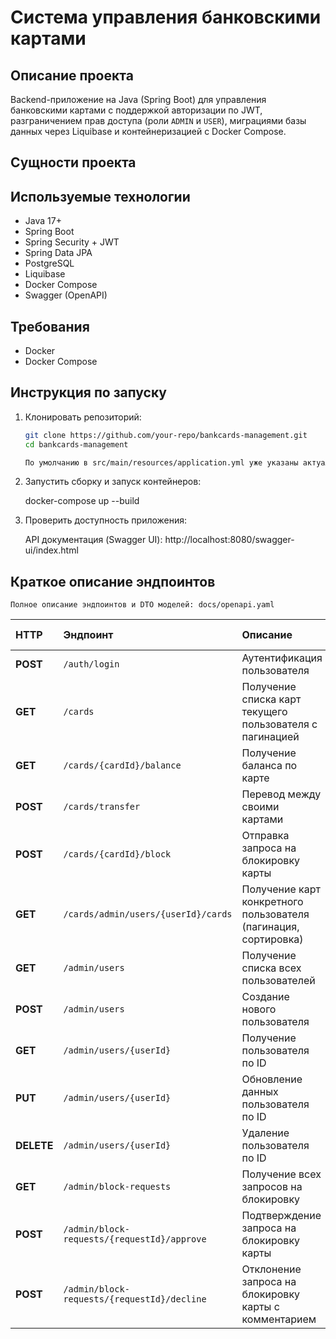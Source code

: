 # Система управления банковскими картами

## Описание проекта

Backend-приложение на Java (Spring Boot) для управления банковскими картами с поддержкой авторизации по JWT, разграничением прав доступа (роли `ADMIN` и `USER`), миграциями базы данных через Liquibase и контейнеризацией с Docker Compose.

## Сущности проекта



## Используемые технологии

- Java 17+
- Spring Boot
- Spring Security + JWT
- Spring Data JPA
- PostgreSQL
- Liquibase
- Docker Compose
- Swagger (OpenAPI)

## Требования

- Docker
- Docker Compose

## Инструкция по запуску

1. Клонировать репозиторий:

   ```bash
   git clone https://github.com/your-repo/bankcards-management.git
   cd bankcards-management
   
   По умолчанию в src/main/resources/application.yml уже указаны актуальные настройки для работы в контейнере.

2. Запустить сборку и запуск контейнеров:

    docker-compose up --build

3. Проверить доступность приложения:

    API документация (Swagger UI): http://localhost:8080/swagger-ui/index.html

## Краткое описание эндпоинтов

    Полное описание эндпоинтов и DTO моделей: docs/openapi.yaml

| HTTP       | Эндпоинт                                    | Описание                                                        | Роль доступа |
| :--------- | :------------------------------------------ | :-------------------------------------------------------------- | :----------- |
| **POST**   | `/auth/login`                               | Аутентификация пользователя                                     | Открытый     |
| **GET**    | `/cards`                                    | Получение списка карт текущего пользователя с пагинацией        | USER         |
| **GET**    | `/cards/{cardId}/balance`                   | Получение баланса по карте                                      | USER         |
| **POST**   | `/cards/transfer`                           | Перевод между своими картами                                    | USER         |
| **POST**   | `/cards/{cardId}/block`                     | Отправка запроса на блокировку карты                            | USER         |
| **GET**    | `/cards/admin/users/{userId}/cards`         | Получение карт конкретного пользователя (пагинация, сортировка) | ADMIN        |
| **GET**    | `/admin/users`                              | Получение списка всех пользователей                             | ADMIN        |
| **POST**   | `/admin/users`                              | Создание нового пользователя                                    | ADMIN        |
| **GET**    | `/admin/users/{userId}`                     | Получение пользователя по ID                                    | ADMIN        |
| **PUT**    | `/admin/users/{userId}`                     | Обновление данных пользователя по ID                            | ADMIN        |
| **DELETE** | `/admin/users/{userId}`                     | Удаление пользователя по ID                                     | ADMIN        |
| **GET**    | `/admin/block-requests`                     | Получение всех запросов на блокировку                           | ADMIN        |
| **POST**   | `/admin/block-requests/{requestId}/approve` | Подтверждение запроса на блокировку карты                       | ADMIN        |
| **POST**   | `/admin/block-requests/{requestId}/decline` | Отклонение запроса на блокировку карты с комментарием           | ADMIN        |
